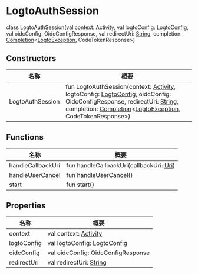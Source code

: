 # LogtoAuthSession


class LogtoAuthSession(val context: [Activity](https://developer.android.com/reference/kotlin/android/app/Activity.html), val logtoConfig: [LogtoConfig](../../io.logto.sdk.android.type/-logto-config/index.md), val oidcConfig: OidcConfigResponse, val redirectUri: [String](https://kotlinlang.org/api/latest/jvm/stdlib/kotlin/-string/index.html), completion: [Completion](../../io.logto.sdk.android.completion/-completion/index.md)&lt;[LogtoException](../../io.logto.sdk.android.exception/-logto-exception/index.md), CodeTokenResponse&gt;)

## Constructors

| 名称 | 概要 |
|---|---|
| LogtoAuthSession | fun LogtoAuthSession(context: [Activity](https://developer.android.com/reference/kotlin/android/app/Activity.html), logtoConfig: [LogtoConfig](../../io.logto.sdk.android.type/-logto-config/index.md), oidcConfig: OidcConfigResponse, redirectUri: [String](https://kotlinlang.org/api/latest/jvm/stdlib/kotlin/-string/index.html), completion: [Completion](../../io.logto.sdk.android.completion/-completion/index.md)&lt;[LogtoException](../../io.logto.sdk.android.exception/-logto-exception/index.md), CodeTokenResponse&gt;) |

## Functions

| 名称 | 概要 |
|---|---|
| handleCallbackUri | fun handleCallbackUri(callbackUri: [Uri](https://developer.android.com/reference/kotlin/android/net/Uri.html)) |
| handleUserCancel | fun handleUserCancel() |
| start | fun start() |

## Properties

| 名称 | 概要 |
|---|---|
| context | val context: [Activity](https://developer.android.com/reference/kotlin/android/app/Activity.html) |
| logtoConfig | val logtoConfig: [LogtoConfig](../../io.logto.sdk.android.type/-logto-config/index.md) |
| oidcConfig | val oidcConfig: OidcConfigResponse |
| redirectUri | val redirectUri: [String](https://kotlinlang.org/api/latest/jvm/stdlib/kotlin/-string/index.html) |
